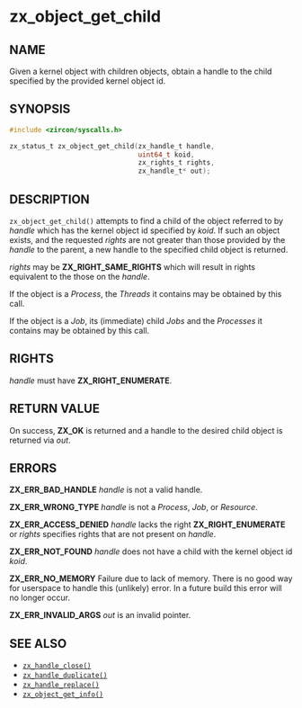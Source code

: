 # zx_object_get_child

## NAME

<!-- Contents of this heading updated by update-docs-from-fidl, do not edit. -->

Given a kernel object with children objects, obtain a handle to the child specified by the provided kernel object id.

## SYNOPSIS

<!-- Contents of this heading updated by update-docs-from-fidl, do not edit. -->

```c
#include <zircon/syscalls.h>

zx_status_t zx_object_get_child(zx_handle_t handle,
                                uint64_t koid,
                                zx_rights_t rights,
                                zx_handle_t* out);
```

## DESCRIPTION

`zx_object_get_child()` attempts to find a child of the object referred to
by *handle* which has the kernel object id specified by *koid*.  If such an
object exists, and the requested *rights* are not greater than those provided
by the *handle* to the parent, a new handle to the specified child object is
returned.

*rights* may be **ZX_RIGHT_SAME_RIGHTS** which will result in rights equivalent
to the those on the *handle*.

If the object is a *Process*, the *Threads* it contains may be obtained by
this call.

If the object is a *Job*, its (immediate) child *Jobs* and the *Processes*
it contains may be obtained by this call.

## RIGHTS

<!-- Contents of this heading updated by update-docs-from-fidl, do not edit. -->

*handle* must have **ZX_RIGHT_ENUMERATE**.

## RETURN VALUE

On success, **ZX_OK** is returned and a handle to the desired child object is returned via *out*.


## ERRORS

**ZX_ERR_BAD_HANDLE**  *handle* is not a valid handle.

**ZX_ERR_WRONG_TYPE**  *handle* is not a *Process*, *Job*, or *Resource*.

**ZX_ERR_ACCESS_DENIED**   *handle* lacks the right **ZX_RIGHT_ENUMERATE** or *rights* specifies
rights that are not present on *handle*.

**ZX_ERR_NOT_FOUND**  *handle* does not have a child with the kernel object id *koid*.

**ZX_ERR_NO_MEMORY**  Failure due to lack of memory.
There is no good way for userspace to handle this (unlikely) error.
In a future build this error will no longer occur.

**ZX_ERR_INVALID_ARGS**  *out* is an invalid pointer.


## SEE ALSO

 - [`zx_handle_close()`]
 - [`zx_handle_duplicate()`]
 - [`zx_handle_replace()`]
 - [`zx_object_get_info()`]

<!-- References updated by update-docs-from-fidl, do not edit. -->

[`zx_handle_close()`]: handle_close.md
[`zx_handle_duplicate()`]: handle_duplicate.md
[`zx_handle_replace()`]: handle_replace.md
[`zx_object_get_info()`]: object_get_info.md
